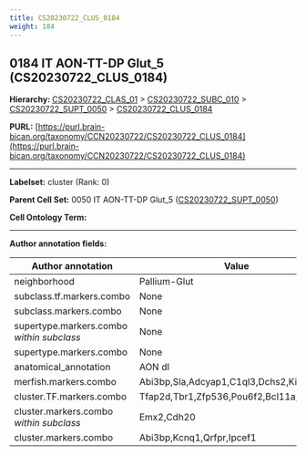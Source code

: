 ```yaml
---
title: CS20230722_CLUS_0184
weight: 184
---
```

## 0184 IT AON-TT-DP Glut_5 (CS20230722_CLUS_0184)
<b>Hierarchy: </b>
[CS20230722_CLAS_01](../CS20230722_CLAS_01) >
[CS20230722_SUBC_010](../CS20230722_SUBC_010) >
[CS20230722_SUPT_0050](../CS20230722_SUPT_0050) >
[CS20230722_CLUS_0184](../CS20230722_CLUS_0184)

**PURL:** [https://purl.brain-bican.org/taxonomy/CCN20230722/CS20230722_CLUS_0184](https://purl.brain-bican.org/taxonomy/CCN20230722/CS20230722_CLUS_0184)

---


**Labelset:** cluster (Rank: 0)

**Parent Cell Set:** 0050 IT AON-TT-DP Glut_5 ([CS20230722_SUPT_0050](../CS20230722_SUPT_0050))



**Cell Ontology Term:** 

[MARKER GENES.]: #


---

[TRANSFERRED ANNOTATIONS.]: #


[AUTHOR ANNOTATION FIELDS.]: #


**Author annotation fields:**

| Author annotation | Value |
|-------------------|-------|
|neighborhood|Pallium-Glut|
|subclass.tf.markers.combo|None|
|subclass.markers.combo|None|
|supertype.markers.combo _within subclass_|None|
|supertype.markers.combo|None|
|anatomical_annotation|AON dl|
|merfish.markers.combo|Abi3bp,Sla,Adcyap1,C1ql3,Dchs2,Kitl|
|cluster.TF.markers.combo|Tfap2d,Tbr1,Zfp536,Pou6f2,Bcl11a,L3mbtl4|
|cluster.markers.combo _within subclass_|Emx2,Cdh20|
|cluster.markers.combo|Abi3bp,Kcnq1,Qrfpr,Ipcef1|
